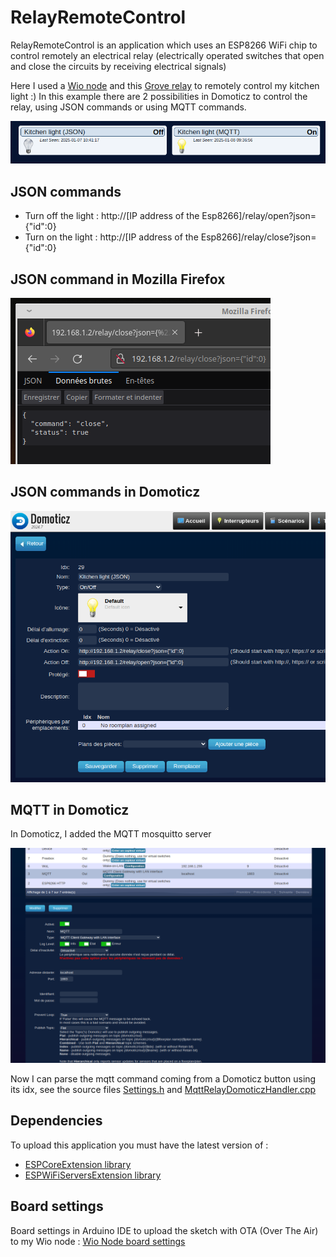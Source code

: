 # RelayRemoteControl

RelayRemoteControl is an application which uses an ESP8266 WiFi chip to control remotely an electrical relay (electrically operated switches that open and close the circuits by receiving electrical signals)

Here I used a [Wio node](https://wiki.seeedstudio.com/Wio_Node/) and this [Grove relay](https://wiki.seeedstudio.com/Grove-Relay/) to remotely control my kitchen light :)
In this example there are 2 possibilities in Domoticz to control the relay, using JSON commands or using MQTT commands.

![JSON and MQTT buttons in Domoticz](https://github.com/gerald-guiony/ESPWiFiServersExtension/blob/master/examples/RelayRemoteControl/doc/img/KLightJsonMqtt.png)

## JSON commands

* Turn off the light :  http://[IP address of the Esp8266]/relay/open?json={"id":0}
* Turn on the light  :  http://[IP address of the Esp8266]/relay/close?json={"id":0}

## JSON command in Mozilla Firefox 

![Sample in Firefox](https://github.com/gerald-guiony/ESPWiFiServersExtension/blob/master/examples/RelayRemoteControl/doc/img/FirefoxCloseRelay.png)

## JSON commands in Domoticz

![Settings in Domoticz](https://github.com/gerald-guiony/ESPWiFiServersExtension/blob/master/examples/RelayRemoteControl/doc/img/DomoticzOpenCloseRelay.png)

## MQTT in Domoticz

In Domoticz, I added the MQTT mosquitto server 

![MQTT mosquitto server settings](https://github.com/gerald-guiony/ESPWiFiServersExtension/blob/master/examples/RelayRemoteControl/doc/img/MqttInDomoticz.png)

Now I can parse the mqtt command coming from a Domoticz button using its idx, see the source files [Settings.h](https://github.com/gerald-guiony/ESPWiFiServersExtension/blob/master/examples/RelayRemoteControl/Settings.h) and [MqttRelayDomoticzHandler.cpp](https://github.com/gerald-guiony/ESPWiFiServersExtension/blob/master/examples/RelayRemoteControl/MqttRelayDomoticzHandler.cpp)

## Dependencies

To upload this application you must have the latest version of :
* [ESPCoreExtension library](https://github.com/gerald-guiony/ESPCoreExtension) 
* [ESPWiFiServersExtension library](https://github.com/gerald-guiony/ESPWiFiServersExtension)

## Board settings

Board settings in Arduino IDE to upload the sketch with OTA (Over The Air) to my Wio node : [Wio Node board settings](https://github.com/gerald-guiony/ESPWiFiServersExtension/blob/master/examples/RelayRemoteControl/doc/WioNodeBoardSettings.png)
